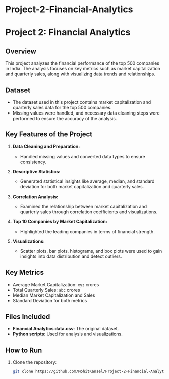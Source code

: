 # Project-2-Financial-Analytics
# Project 2: Financial Analytics

## Overview

This project analyzes the financial performance of the top 500 companies in India. The analysis focuses on key metrics such as market capitalization and quarterly sales, along with visualizing data trends and relationships.

## Dataset

- The dataset used in this project contains market capitalization and quarterly sales data for the top 500 companies.
- Missing values were handled, and necessary data cleaning steps were performed to ensure the accuracy of the analysis.

## Key Features of the Project

1. **Data Cleaning and Preparation:**
   - Handled missing values and converted data types to ensure consistency.
   
2. **Descriptive Statistics:**
   - Generated statistical insights like average, median, and standard deviation for both market capitalization and quarterly sales.

3. **Correlation Analysis:**
   - Examined the relationship between market capitalization and quarterly sales through correlation coefficients and visualizations.

4. **Top 10 Companies by Market Capitalization:**
   - Highlighted the leading companies in terms of financial strength.

5. **Visualizations:**
   - Scatter plots, bar plots, histograms, and box plots were used to gain insights into data distribution and detect outliers.

## Key Metrics

- Average Market Capitalization: `xyz` crores
- Total Quarterly Sales: `abc` crores
- Median Market Capitalization and Sales
- Standard Deviation for both metrics

## Files Included

- **Financial Analytics data.csv**: The original dataset.
- **Python scripts**: Used for analysis and visualizations.


## How to Run

1. Clone the repository:
   ```bash
   git clone https://github.com/MohitKansel/Project-2-Financial-Analytics.git
